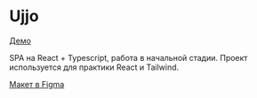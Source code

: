 # Ujjo

[Демо](https://pet-ujjo.onrender.com/)

SPA на React + Typescript, работа в начальной стадии. Проект используется для практики React и Tailwind.

[Макет в Figma](https://www.figma.com/design/BPOayKiJogCNG3cqzQqaKx/Ujjo--Copy---Copy-?node-id=1-130)
